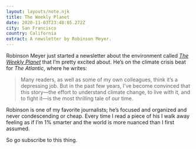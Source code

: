 ```yaml
---
layout: layouts/note.njk
title: The Weekly Planet
date: 2020-11-03T23:48:05.272Z
city: San Francisco
country: California
extract: A newsletter by Robinson Meyer.
---
```


Robinson Meyer just started a newsletter about the environment called [_The Weekly Planet_](https://www.theatlantic.com/newsletters/sign-up/weekly-planet/) that I’m pretty excited about. He’s on the climate crisis beat for _The Atlantic_, where he writes:

> Many readers, as well as some of my own colleagues, think it’s a depressing job. But in the past few years, I’ve become convinced that this story—the effort to understand climate change, to live with it, and to fight it—is the most thrilling tale of our time.

Robinson is one of my favorite journalists; he’s focused and organized and never condescending or cheap. Every time I read a piece of his I walk away feeling as if I’m 1% smarter and the world is more nuanced than I first assumed.

So go subscribe to this thing.
